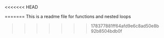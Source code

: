 <<<<<<< HEAD

=======
This is a readme file for functions and nested loops
>>>>>>> 178377881ff64afd9e6c8ad50e8b92b8504bdb0f
